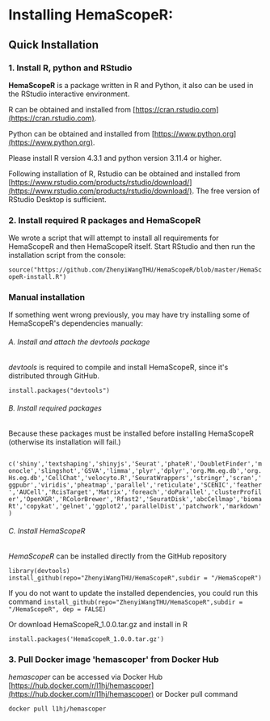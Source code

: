# Installing HemaScopeR:

## Quick Installation

### 1. Install R, python and RStudio

**HemaScopeR** is a package written in R and Python, it also can be used in the RStudio interactive environment.

R can be obtained and installed from [https://cran.rstudio.com](https://cran.rstudio.com).

Python can be obtained and installed from [https://www.python.org](https://www.python.org).

Please install R version 4.3.1 and python version 3.11.4 or higher.

Following installation of R, Rstudio can be obtained and installed from [https://www.rstudio.com/products/rstudio/download/](https://www.rstudio.com/products/rstudio/download/). The free version of RStudio Desktop is sufficient.

### 2. Install required R packages and HemaScopeR

We wrote a script that will attempt to install all requirements for HemaScopeR and then HemaScopeR itself. Start RStudio and then run the installation script from the console:

```source("https://github.com/ZhenyiWangTHU/HemaScopeR/blob/master/HemaScopeR-install.R")```

### Manual installation

If something went wrong previously, you may have try installing some of HemaScopeR's dependencies manually:

###### A. Install and attach the *devtools* package

*devtools* is required to compile and install HemaScopeR, since it's distributed through GitHub.

```install.packages("devtools")```
     
###### B. Install required packages

Because these packages must be installed before installing HemaScopeR (otherwise its installation will fail.)

``` c('shiny','textshaping','shinyjs','Seurat','phateR','DoubletFinder','monocle','slingshot','GSVA','limma','plyr','dplyr','org.Mm.eg.db','org.Hs.eg.db','CellChat','velocyto.R','SeuratWrappers','stringr','scran','ggpubr','viridis','pheatmap','parallel','reticulate','SCENIC','feather','AUCell','RcisTarget','Matrix','foreach','doParallel','clusterProfiler','OpenXGR','RColorBrewer','Rfast2','SeuratDisk','abcCellmap','biomaRt','copykat','gelnet','ggplot2','parallelDist','patchwork','markdown')```
     
###### C. Install HemaScopeR

*HemaScopeR* can be installed directly from the GitHub repository

```library(devtools)```  
```install_github(repo="ZhenyiWangTHU/HemaScopeR",subdir = "/HemaScopeR")```

If you do not want to update the installed dependencies, you could run this command
```install_github(repo="ZhenyiWangTHU/HemaScopeR",subdir = "/HemaScopeR", dep = FALSE)```

Or download HemaScopeR_1.0.0.tar.gz and install in R

```install.packages('HemaScopeR_1.0.0.tar.gz')```

### 3. Pull Docker image 'hemascoper' from Docker Hub

*hemascoper* can be accessed via Docker Hub [https://hub.docker.com/r/l1hj/hemascoper](https://hub.docker.com/r/l1hj/hemascoper) or Docker pull command 

```shell
docker pull l1hj/hemascoper
```
